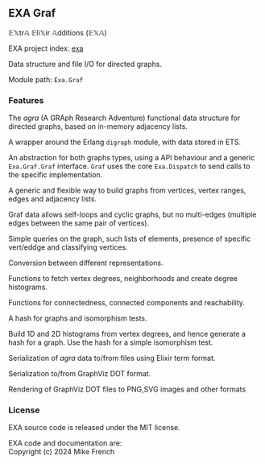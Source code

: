 ## EXA Graf

𝔼𝕏tr𝔸 𝔼li𝕏ir 𝔸dditions (𝔼𝕏𝔸)

EXA project index: [exa](https://github.com/red-jade/exa)

Data structure and file I/O for directed graphs.

Module path: `Exa.Graf`

### Features

The _agra_ (A GRAph Research Adventure) 
functional data structure for directed graphs,
based on in-memory adjacency lists.

A wrapper around the Erlang `digraph` module,
with data stored in ETS.

An abstraction for both graphs types,
using a API behaviour and a generic `Exa.Graf.Graf` interface.
`Graf` uses the core `Exa.Dispatch` to send calls
to the specific implementation.

A generic and flexible way to build graphs from
vertices, vertex ranges, edges and adjacency lists.

Graf data allows self-loops and cyclic graphs, but no multi-edges 
(multiple edges between the same pair of vertices).

Simple queries on the graph,
such lists of elements, presence of specific vert/eddge
and classifying vertices.

Conversion between different representations.

Functions to fetch vertex degrees, neighborhoods
and create degree histograms.

Functions for connectedness, connected components
and reachability.

A hash for graphs and isomorphism tests.

Build 1D and 2D histograms from vertex degrees,
and hence generate a hash for a graph.
Use the hash for a simple isomorphism test.

Serialization of _agra_ data to/from files 
using Elixir term format.

Serialization to/from GraphViz DOT format.

Rendering of GraphViz DOT files 
to PNG,SVG images and other formats

### License

EXA source code is released under the MIT license.

EXA code and documentation are:<br>
Copyright (c) 2024 Mike French
